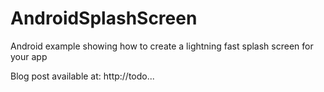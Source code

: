 AndroidSplashScreen
===================

Android example showing how to create a lightning fast splash screen for your app

Blog post available at: http://todo...
